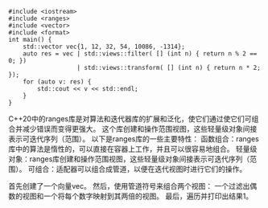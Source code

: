 ```
#include <iostream>
#include <ranges>
#include <vector>
#include <format>
int main() {
    std::vector vec{1, 12, 32, 54, 10086, -1314};
    auto res = vec | std::views::filter( [] (int n) { return n % 2 == 0; })
                   | std::views::transform( [] (int n) { return n * 2; });
    for (auto v: res) {
        std::cout << v << std::endl;
    }
}
```
C++20中的ranges库是对算法和迭代器库的扩展和泛化，使它们通过使它们可组合并减少错误而变得更强大。
这个库创建和操作范围视图，这些轻量级对象间接表示可迭代序列（范围）。
以下是ranges库的一些主要特性：
函数组合：ranges库中的算法是惰性的，可以直接在容器上工作，并且可以很容易地组合。
轻量级对象：ranges库创建和操作范围视图，这些轻量级对象间接表示可迭代序列（范围）。
可组合：适配器可以组合成管道，以便在迭代视图时进行它们的操作。

首先创建了一个向量vec。
然后，使用管道符号来组合两个视图：
一个过滤出偶数的视图和一个将每个数字映射到其两倍的视图。
最后，遍历并打印出结果1。